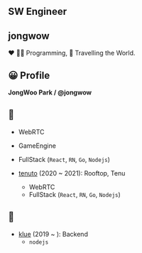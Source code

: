 ## SW Engineer

## jongwow

❤️ 👨‍💻 Programming, 🛫 Travelling the World.

## 😀 Profile

**JongWoo Park / @jongwow**

## 🏢 

<!-- - [dunamu](https://www.dunamu.com/) (2021 ~ ) : [secondblock](https://2ndblock.com/)  -->
- WebRTC
- GameEngine
- FullStack (`React`, `RN`, `Go`, `Nodejs`)

- [tenuto](https://tenuto.co.kr/) (2020 ~ 2021): Rooftop, Tenu
  - WebRTC
  - FullStack (`React`, `RN`, `Go`, `Nodejs`)

## 🚀

- [klue](https://klue.kr) (2019 ~ ): Backend
  - `nodejs`


<!--
[baekjoon](https://www.acmicpc.net/user/jongwow73)
[github](https://github.com/jongwow)
[blog](https://jjongwoo.tistory.com/)
**jongwow/jongwow** is a ✨ _special_ ✨ repository because its `README.md` (this file) appears on your GitHub profile.
Here are some ideas to get you started:
- 🔭 I’m currently working on ...
- 🌱 I’m currently learning ...
- 👯 I’m looking to collaborate on ...
- 🤔 I’m looking for help with ...
- 💬 Ask me about ...
- 📫 How to reach me: ...
- 😄 Pronouns: ...
- ⚡ Fun fact: ...
-->
